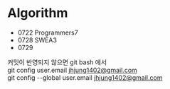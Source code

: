 # Algorithm  
* 0722 Programmers7  
* 0728 SWEA3  
* 0729  
  
커밋이 반영되지 않으면 git bash 에서  
git config user.email jhjung1402@gmail.com  
git config --global user.email jhjung1402@gmail.com  
